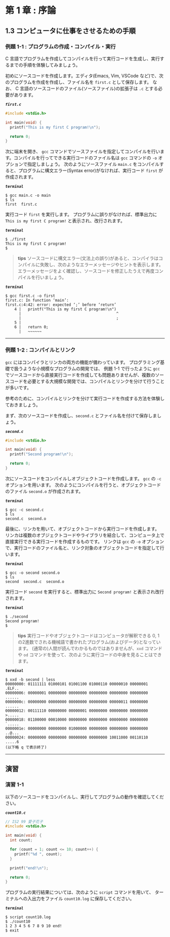 # 第 1 章 : 序論

## 1.3 コンピュータに仕事をさせるための手順

### 例題 1-1 : プログラムの作成・コンパイル・実行

C 言語でプログラムを作成してコンパイルを行って実行コードを生成し、実行するまでの手順を体験してみましょう。

初めにソースコードを作成します。エディタ(Emacs, Vim, VSCode など)で、次のプログラムを作成を作成し、ファイル名を `first.c` として保存します。
なお、 C 言語のソースコードのファイル(ソースファイル)の拡張子は `.c` とする必要があります。

***`first.c`***
``` c
#include <stdio.h>

int main(void) {
  printf("This is my first C program!\n");

  return 0;
}
```

次に端末を開き、 `gcc` コマンドでソースファイルを指定してコンパイルを行います。コンパイルを行ってできる実行コードのファイル名は `gcc` コマンドの `-o` オプションで指定しましょう。
次のようにソースファイル `main.c` をコンパイルすると、プログラムに構文エラー(Syntax error)がなければ、実行コード `first` が作成されます。

***`terminal`***
```
$ gcc main.c -o main
$ ls
first  first.c
```

実行コード `first` を実行します。
プログラムに誤りがなければ、標準出力に `This is my first C program!` と表示され、改行されます。

***`terminal`***
```
$ ./first
This is my first C program!
$
```

> **tips**
> ソースコードに構文エラー(文法上の誤り)があると、コンパイラはコンパイルに失敗し、次のようなエラーメッセージやヒントを表示します。
> エラーメッセージをよく確認し、ソースコードを修正したうえで再度コンパイルを行いましょう。

***`terminal`***
```
$ gcc first.c -o first
first.c: In function ‘main’:
first.c:4:42: error: expected ‘;’ before ‘return’
    4 |   printf("This is my first C program!\n")
      |                                          ^
      |                                          ;
    5 | 
    6 |   return 0;
      |   ~~~~~~      
```

---


### 例題 1-2 : コンパイルとリンク

`gcc` にはコンパイラとリンカの両方の機能が備わっています。
プログラミング基礎で扱うような小規模なプログラムの開発では、
例題 1-1 で行ったように `gcc` でソースコードから直接実行コードを作成しても問題ありませんが、複数のソースコードを必要とする大規模な開発では、コンパイルとリンクを分けて行うことが多いです。

参考のために、コンパイルとリンクを分けて実行コードを作成する方法を体験しておきましょう。

まず、次のソースコードを作成し、`second.c` とファイル名を付けて保存しましょう。

***`second.c`***
```` c
#include <stdio.h>

int main(void) {
  printf("Second program!\n");

  return 0;
}
````

次にソースコードをコンパイルしオブジェクトコードを作成します。
`gcc` の `-c` オプションを用います。
次のようにコンパイルを行うと、オブジェクトコードのファイル `second.o` が作成されます。

***`terminal`***
````
$ gcc -c second.c
$ ls
second.c  second.o
````

最後に、リンカを用いて、オブジェクトコードから実行コードを作成します。
リンカは複数のオブジェクトコードやライブラリを結合して、コンピュータ上で直接実行できる実行コードを作成するものです。
リンクは `gcc` の `-o` オプションで、実行コードのファイル名と、リンク対象のオブジェクトコードを指定して行います。

***`terminal`***
````
$ gcc -o second second.o
$ ls
second  second.c  second.o
````

実行コード `second` を実行すると、標準出力に `Second program!` と表示され改行されます。

***`terminal`***
````
$ ./second
Second program!
$
````

> **tips**
> 実行コードやオブジェクトコードはコンピュータが解釈できる 0, 1 の2進数でされる機械語で書かれたプログラム(およびデータ)となっています。
> (通常の)人間が読んでわかるものではありませんが、`xxd` コマンドや `od` コマンドを使って、次のように実行コードの中身を見ることはできます。

***`terminal`***
````
$ xxd -b second | less
00000000: 01111111 01000101 01001100 01000110 00000010 00000001  .ELF..
00000006: 00000001 00000000 00000000 00000000 00000000 00000000  ......
0000000c: 00000000 00000000 00000000 00000000 00000011 00000000  ......
00000012: 00111110 00000000 00000001 00000000 00000000 00000000  >.....
00000018: 01100000 00010000 00000000 00000000 00000000 00000000  `.....
0000001e: 00000000 00000000 01000000 00000000 00000000 00000000  ..@...
00000024: 00000000 00000000 00000000 00000000 10011000 00110110  .....6
(以下略 q で表示終了)
````

---

## 演習

### 演習 1-1

以下のソースコードをコンパイルし、実行してプログラムの動作を確認してください。

***`count10.c`***
```` c
// IS2 99 愛子花子
#include <stdio.h>

int main(void) {
  int count;

  for (count = 1; count <= 10; count++) {
    printf("%d ", count);
  }

  printf("end!\n");

  return 0;
}
````

プログラムの実行結果については、次のように `script` コマンドを用いて、
ターミナルへの入出力をファイル `count10.log` に保存してください。

***`terminal`***
```
$ script count10.log
$ ./count10
1 2 3 4 5 6 7 8 9 10 end!
$ exit
```